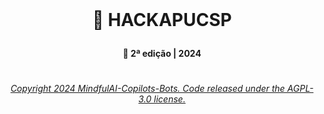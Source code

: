 <br>
 
 #  <p align="center"> 🎉 HACKAPUCSP
 #### <p align="center"> 📅 2ª edição | 2024


















#

###### <p align="center"> [Copyright 2024 MindfulAI-Copilots-Bots. Code released under the  AGPL-3.0 license.](https://github.com/MindfulAI-Copilots-Bots/HACKAPUCSP/blob/1f52fe3745392c0454d03ab7162670d9b09361bf/LICENSE)
